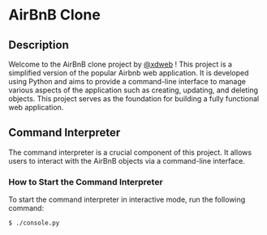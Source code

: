 # AirBnB Clone

## Description

Welcome to the AirBnB clone project by [@xdweb](https://www.linkedin.com/in/xdweb) ! This project is a simplified version of the popular Airbnb web application. It is developed using Python and aims to provide a command-line interface to manage various aspects of the application such as creating, updating, and deleting objects. This project serves as the foundation for building a fully functional web application.

## Command Interpreter

The command interpreter is a crucial component of this project. It allows users to interact with the AirBnB objects via a command-line interface.

### How to Start the Command Interpreter

To start the command interpreter in interactive mode, run the following command:

```bash
$ ./console.py
